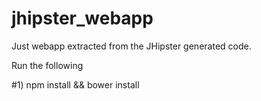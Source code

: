 # jhipster_webapp
Just webapp extracted from the JHipster generated code.

Run the following

#1) npm install && bower install
